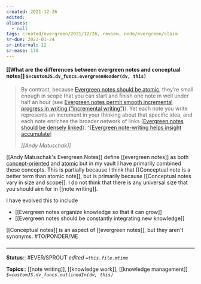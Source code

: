 ```yaml
---
created: 2021-12-26 
edited: 
aliases:
  - null
tags: created/evergreen/2021/12/26, review, node/evergreen/claim
sr-due: 2022-01-24
sr-interval: 12
sr-ease: 170
---
```


#### [[What are the differences between evergreen notes and conceptual notes]] `$=customJS.dv_funcs.evergreenHeader(dv, this)`

> By contrast, because [Evergreen notes should be atomic](https://notes.andymatuschak.org/z4Rrmh17vMBbauEGnFPTZSK3UmdsGExLRfZz1), they’re small enough in scope that you can start and finish one note in well under half an hour (see [Evergreen notes permit smooth incremental progress in writing (“incremental writing”)](https://notes.andymatuschak.org/z6C5H4eYH2A4omfNLuUcDiKibQ1hZG2RGNZ97)). Yet each note you write represents an increment in your thinking about that specific idea, and each note enriches the broader network of links ([Evergreen notes should be densely linked](https://notes.andymatuschak.org/z2HUE4ABbQjUNjrNemvkTCsLa1LPDRuwh1tXC)).
^[[Evergreen note-writing helps insight accumulate](https://notes.andymatuschak.org/z6cFzJWgj9vZpnrQsjrZ8yCNREzCTgyFeVZTb)]
>
> <cite>[[Andy Matuschak]]</cite>

[[Andy Matuschak's Evergreen Notes]] define [[evergreen notes]] as both [concept-oriented](https://notes.andymatuschak.org/z6bci25mVUBNFdVWSrQNKr6u7AZ1jFzfTVbMF) and [atomic](https://notes.andymatuschak.org/z4Rrmh17vMBbauEGnFPTZSK3UmdsGExLRfZz1) but in my vault I have primarily combined these concepts. This is partially because I think that
[[Conceptual note is a better term than atomic note]], but is primarily because [[Conceptual notes vary in size and scope]].
I do not think that there is any universal size that you should aim for in [[note writing]]. 

I have evolved this to include
- [[Evergreen notes organize knowledge so that it can grow]]
- [[Evergreen notes should be constantly integrating new knowledge]]

[[Conceptual notes]] is an aspect of [[evergreen notes]], but they aren't synonyms. #TO/PONDER/ME 

### <hr class="footnote"/>

**Status**:: #EVER/SPROUT
*edited `=this.file.mtime`*

**Topics**:: [[note writing]], [[knowledge work]], [[knowledge management]]
*`$=customJS.dv_funcs.outlinedIn(dv, this)`*


